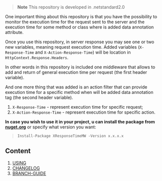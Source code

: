 > **Note** This repository is developed in .netstandard2.0

One important thing about this repository is that you have the possibility to monitor the execution time for the request sent to the server and the execution time for some method or class where is added data annotation attribute.

Once you use this repository, in server response you may see one or two new variables, meaning request execution time. Added variables (`X-Response-Time` and `X-Action-Response-Time`) will be location in `HttpContext.Response.Headers`. 

In other words in this repository is included one middleware that allows to add and return of general execution time per request (the first header variable).

And one more thing that was added is an action filter that can provide execution time for a specific method when will be added data annotation tag (the second header variable).

1. `X-Response-Time` - represent execution time for specific request;
2. `X-Action-Response-Time` - represent execution time for specific action.

**In case you wish to use it in your project, u can install the package from <a href="https://www.nuget.org/packages/XResponseTimeMW" target="_blank">nuget.org</a>** or specify what version you want:

> `Install-Package XResponseTimeMW -Version x.x.x.x`

## Content
1. [USING](docs/usage.md)
1. [CHANGELOG](docs/CHANGELOG.md)
1. [BRANCH-GUIDE](docs/branch-guide.md)